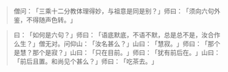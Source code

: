 
> 僧问：​「三乘十二分教体理得妙，与祖意是同是别？​」师曰：​「须向六句外鉴，不得随声色转。​」

> 曰：​「如何是六句？​」师曰：​「语底默底，不语不默，总是总不是，汝合作么生？​」僧无对。问仰山：​「汝名甚么？​」山曰：​「慧寂。​」师曰：​「那个是慧？那个是寂？​」山曰：​「只在目前。​」师曰：​「犹有前后在。​」山曰：​「前后且置。和尚见个甚么？​」师曰：​「吃茶去。​」
